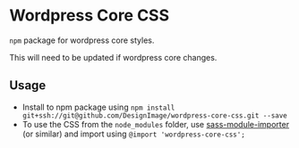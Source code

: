 # Wordpress Core CSS

`npm` package for wordpress core styles.

This will need to be updated if wordpress core changes.

## Usage
- Install to npm package using `npm install git+ssh://git@github.com/DesignImage/wordpress-core-css.git --save`
- To use the CSS from the `node_modules` folder, use [sass-module-importer](https://www.npmjs.com/package/sass-module-importer) (or similar) and import using `@import 'wordpress-core-css';`
